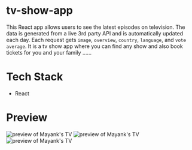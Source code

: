 # tv-show-app
This React app allows users to see the latest episodes on television. The data is generated from a live 3rd party API and is automatically updated each day. Each request gets `image`, `overview`, `country`, `language`, and `vote average`.
It is a tv show app where you can find any show and also book tickets for you and your family ......

# Tech Stack
- React

# Preview
<img src="https://i.postimg.cc/prpSNfQz/Screenshot-2023-06-03-002919.png" alt="preview of Mayank's TV" />
<img src="https://pasteboard.co/aE0iUZsZRxcK.png" alt="preview of Mayank's TV" />
<img src="https://pasteboard.co/SzuzH0YdBYdu.png" alt="preview of Mayank's TV" />
